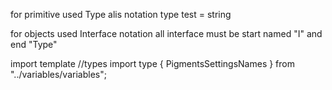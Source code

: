 for primitive used Type alis notation
  type test = string

for objects used Interface notation
all interface must be start named "I" and end "Type"

import template 
  //types
  import type { PigmentsSettingsNames } from "../variables/variables";
